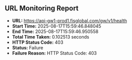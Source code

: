 ## URL Monitoring Report

- **URL:** https://api-gw1-prod1.fisglobal.com/gw/v1/health
- **Start Time:** 2025-08-17T15:59:46.848045
- **End Time:** 2025-08-17T15:59:46.950558
- **Total Time Taken:** 0.102513 seconds
- **HTTP Status Code:** 403
- **Status:** Failure
- **Failure Reason:** HTTP Status Code: 403
